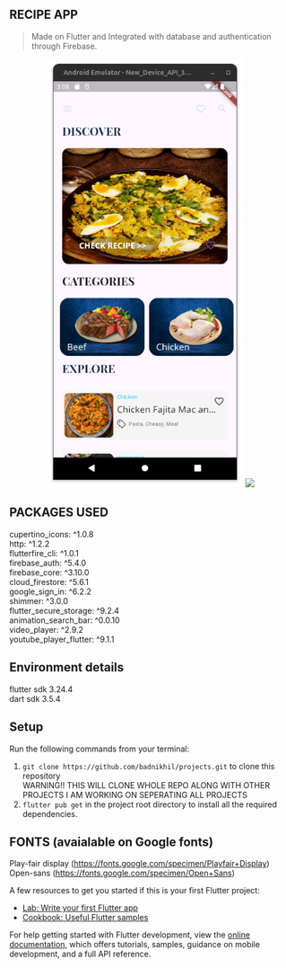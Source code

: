 
## RECIPE APP
> Made on Flutter and Integrated with database and authentication through Firebase. <br />
<p align="center">
  <img src="screenshots/Screenshot from 2025-02-07 15-08-59.png" width="350" >
  <img src="your_relative_path_here_number_2_large_name" width="350" >
</p>

## PACKAGES USED
  cupertino_icons: ^1.0.8<br>
  http: ^1.2.2<br>
  flutterfire_cli: ^1.0.1<br>
  firebase_auth: ^5.4.0<br>
  firebase_core: ^3.10.0<br>
  cloud_firestore: ^5.6.1<br>
  google_sign_in: ^6.2.2<br>
  shimmer: ^3.0.0<br>
  flutter_secure_storage: ^9.2.4<br>
  animation_search_bar: ^0.0.10<br>
  video_player: ^2.9.2<br>
  youtube_player_flutter: ^9.1.1

## Environment details
  flutter sdk 3.24.4<br>
  dart sdk 3.5.4
## Setup

Run the following commands from your terminal:

1) `git clone https://github.com/badnikhil/projects.git` to clone this repository <BR>
WARNING!! THIS WILL CLONE WHOLE REPO ALONG WITH OTHER PROJECTS I AM WORKING ON SEPERATING ALL PROJECTS
2) `flutter pub get` in the project root directory to install all the required dependencies.
   


## FONTS (avaialable on Google fonts)
 Play-fair display  (https://fonts.google.com/specimen/Playfair+Display)<br>
 Open-sans  (https://fonts.google.com/specimen/Open+Sans)
 

A few resources to get you started if this is your first Flutter project:

- [Lab: Write your first Flutter app](https://docs.flutter.dev/get-started/codelab)
- [Cookbook: Useful Flutter samples](https://docs.flutter.dev/cookbook)

For help getting started with Flutter development, view the
[online documentation](https://docs.flutter.dev/), which offers tutorials,
samples, guidance on mobile development, and a full API reference.
